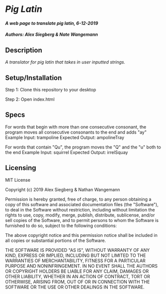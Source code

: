 # _Pig Latin_

#### _A web page to translate pig latin, 6-12-2019_

#### _Authors: Alex Siegberg & Nate Wangemann_

## Description

_A translator for pig latin that takes in user inputted strings._

## Setup/Installation

Step 1: Clone this repository to your desktop

Step 2: Open index.html

## Specs

<!-- The program does nothing to non-alphabetical characters, since they do not contain consonants or vowels.
Example Input: 3
Expected Output: 3

The program adds "ay" to single-letter words beginning with a vowel.
Example Input: i
Expected Output: iay

The program adds "way" to multiple-character words beginning with a vowel.
Example Input: apple
Expected Output: appleWay -->
<!--
For words that begin with a consonant, the program moves the consonant to the end and adds "ay"
Example Input: tiger
Expected Output: igerTay -->
<!--
For words beginning with "y", "y" is treated as a consonant
Example Input: yellow
Expected Output: ellowYay -->

For words that begin with more than one consecutive consonant, the program moves all consecutive consonants to the end and adds "ay"
Example Input: trampoline
Expected Output: ampolineTray

For words that contain "Qu", the program moves the "Q" and the "u" both to the end
Example Input: squirrel
Expected Output: irrelSquay


## Licensing

MIT License

Copyright (c) 2019 Alex Siegberg & Nathan Wangemann

Permission is hereby granted, free of charge, to any person obtaining a copy
of this software and associated documentation files (the "Software"), to deal
in the Software without restriction, including without limitation the rights
to use, copy, modify, merge, publish, distribute, sublicense, and/or sell
copies of the Software, and to permit persons to whom the Software is
furnished to do so, subject to the following conditions:

The above copyright notice and this permission notice shall be included in all
copies or substantial portions of the Software.

THE SOFTWARE IS PROVIDED "AS IS", WITHOUT WARRANTY OF ANY KIND, EXPRESS OR
IMPLIED, INCLUDING BUT NOT LIMITED TO THE WARRANTIES OF MERCHANTABILITY,
FITNESS FOR A PARTICULAR PURPOSE AND NONINFRINGEMENT. IN NO EVENT SHALL THE
AUTHORS OR COPYRIGHT HOLDERS BE LIABLE FOR ANY CLAIM, DAMAGES OR OTHER
LIABILITY, WHETHER IN AN ACTION OF CONTRACT, TORT OR OTHERWISE, ARISING FROM,
OUT OF OR IN CONNECTION WITH THE SOFTWARE OR THE USE OR OTHER DEALINGS IN THE
SOFTWARE.
